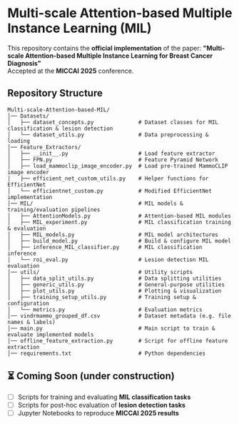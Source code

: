 # Multi-scale Attention-based Multiple Instance Learning (MIL)

This repository contains the **official implementation** of the paper:
**"Multi-scale Attention-based Multiple Instance Learning for Breast Cancer Diagnosis"**  
Accepted at the **MICCAI 2025** conference.

## Repository Structure

```plaintext
Multi-scale-Attention-based-MIL/
│── Datasets/                  
│   ├── dataset_concepts.py              # Dataset classes for MIL classification & lesion detection   
│   └── dataset_utils.py                 # Data preprocessing & loading    
│── Feature_Extractors/                   
│   ├── __init__.py                      # Load feature extractor  
│   ├── FPN.py                           # Feature Pyramid Network
│   ├── load_mammoclip_image_encoder.py  # Load pre-trained MammoCLIP image encoder   
│   ├── efficient_net_custom_utils.py    # Helper functions for EfficientNet 
│   └── efficientnet_custom.py           # Modified EfficientNet implementation 
│── MIL/                                 # MIL models & training/evaluation pipelines 
│   ├── AttentionModels.py               # Attention-based MIL modules   
│   ├── MIL_experiment.py                # MIL classification training & evaluation 
│   ├── MIL_models.py                    # MIL model architectures   
│   ├── build_model.py                   # Build & configure MIL model
│   ├── inference_MIL_classifier.py      # MIL classification inference   
│   └── roi_eval.py                      # Lesion detection MIL evaluation 
│── utils/                               # Utility scripts  
│   ├── data_split_utils.py              # Data splitting utilities    
│   ├── generic_utils.py                 # General-purpose utilities 
│   ├── plot_utils.py                    # Plotting & visualization 
│   ├── training_setup_utils.py          # Training setup & configuration
│   └── metrics.py                       # Evaluation metrics 
│── vindrmammo_grouped_df.csv            # Dataset metadata (e.g. file names & labels)  
│── main.py                              # Main script to train & evaluate implemented models 
│── offline_feature_extraction.py        # Script for offline feature extraction  
│── requirements.txt                     # Python dependencies  
````

## ⏳ Coming Soon (under construction) 
- [ ] Scripts for training and evaluating **MIL classification tasks**
- [ ] Scripts for post-hoc evaluation of **lesion detection tasks**
- [ ] Jupyter Notebooks to reproduce **MICCAI 2025 results**
